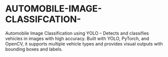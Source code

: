 # AUTOMOBILE-IMAGE-CLASSIFCATION-
Automobile Image Classification using YOLO – Detects and classifies vehicles in images with high accuracy. Built with YOLO, PyTorch, and OpenCV, it supports multiple vehicle types and provides visual outputs with bounding boxes and labels.
